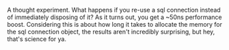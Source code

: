 A thought experiment. What happens if you re-use a sql connection instead of immediately disposing of it? As it turns out, you get a ~50ns performance boost. Considering this is about how long it takes to allocate the memory for the sql connection object, the results aren't incredibly surprising, but hey, that's science for ya.
